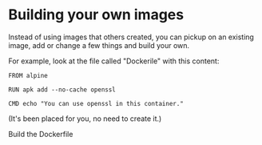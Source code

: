 # Building your own images

Instead of using images that others created, you can pickup on an existing image, add or change a few things and build your own.

For example, look at the file called "Dockerile" with this content:

````
FROM alpine

RUN apk add --no-cache openssl

CMD echo "You can use openssl in this container."
````

(It's been placed for you, no need to create it.)

Build the Dockerfile
